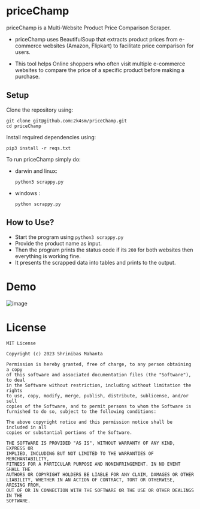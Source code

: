 # priceChamp
priceChamp is a Multi-Website Product Price Comparison Scraper.

- priceChamp uses BeautifulSoup that extracts product prices from e-commerce websites (Amazon, Flipkart) to facilitate price comparison for users.

- This tool helps Online shoppers who often visit multiple e-commerce websites to compare the price of a specific product before making a purchase.


## Setup
Clone the repository using:
```
git clone git@github.com:2k4sm/priceChamp.git
cd priceChamp
```
Install required dependencies using:

```
pip3 install -r reqs.txt
```

To run priceChamp simply do:
- darwin and linux:

    ```
    python3 scrappy.py
    ```
- windows :

    ```
    python scrappy.py
    ```

## How to Use?

- Start the program using `python3 scrappy.py`
- Provide the product name as input.
- Then the program prints the status code if its `200` for both websites then everything is working fine.
- It presents the scrapped data into tables and prints to the output.

# Demo
![image](https://github.com/2k4sm/priceChamp/assets/101013814/53ddf73f-79a6-48f2-a017-68b9f962a357)




# License

    MIT License

    Copyright (c) 2023 Shrinibas Mahanta

    Permission is hereby granted, free of charge, to any person obtaining a copy
    of this software and associated documentation files (the "Software"), to deal
    in the Software without restriction, including without limitation the rights
    to use, copy, modify, merge, publish, distribute, sublicense, and/or sell
    copies of the Software, and to permit persons to whom the Software is
    furnished to do so, subject to the following conditions:

    The above copyright notice and this permission notice shall be included in all
    copies or substantial portions of the Software.

    THE SOFTWARE IS PROVIDED "AS IS", WITHOUT WARRANTY OF ANY KIND, EXPRESS OR
    IMPLIED, INCLUDING BUT NOT LIMITED TO THE WARRANTIES OF MERCHANTABILITY,
    FITNESS FOR A PARTICULAR PURPOSE AND NONINFRINGEMENT. IN NO EVENT SHALL THE
    AUTHORS OR COPYRIGHT HOLDERS BE LIABLE FOR ANY CLAIM, DAMAGES OR OTHER
    LIABILITY, WHETHER IN AN ACTION OF CONTRACT, TORT OR OTHERWISE, ARISING FROM,
    OUT OF OR IN CONNECTION WITH THE SOFTWARE OR THE USE OR OTHER DEALINGS IN THE
    SOFTWARE.
